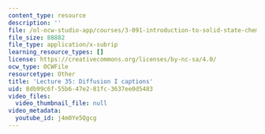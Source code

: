```yaml
---
content_type: resource
description: ''
file: /ol-ocw-studio-app/courses/3-091-introduction-to-solid-state-chemistry-fall-2018/j4m0Ye5Qgcg_captions.webvtt
file_size: 88882
file_type: application/x-subrip
learning_resource_types: []
license: https://creativecommons.org/licenses/by-nc-sa/4.0/
ocw_type: OCWFile
resourcetype: Other
title: 'Lecture 35: Diffusion I captions'
uid: 8db99c6f-55b6-47e2-81fc-3637ee0d5483
video_files:
  video_thumbnail_file: null
video_metadata:
  youtube_id: j4m0Ye5Qgcg
---
```

